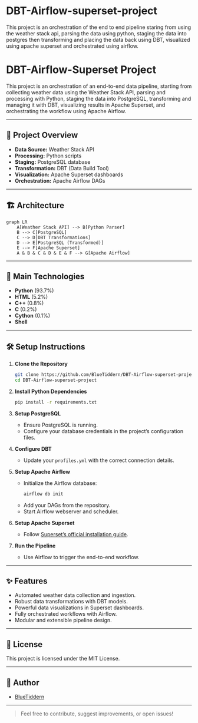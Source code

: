 # DBT-Airflow-superset-project
This project is an orchestration of the end to end pipeline staring from using the weather stack api, parsing the data using python, staging the data into postgres then transforming and placing the data back using DBT, visualized using apache superset and orchestrated using airflow.


# DBT-Airflow-Superset Project

This project is an orchestration of an end-to-end data pipeline, starting from collecting weather data using the Weather Stack API, parsing and processing with Python, staging the data into PostgreSQL, transforming and managing it with DBT, visualizing results in Apache Superset, and orchestrating the workflow using Apache Airflow.

---

## 🚀 Project Overview

- **Data Source:** Weather Stack API
- **Processing:** Python scripts
- **Staging:** PostgreSQL database
- **Transformation:** DBT (Data Build Tool)
- **Visualization:** Apache Superset dashboards
- **Orchestration:** Apache Airflow DAGs

---

## 🏗️ Architecture

```mermaid
graph LR
    A[Weather Stack API] --> B[Python Parser]
    B --> C[PostgreSQL]
    C --> D[DBT Transformations]
    D --> E[PostgreSQL (Transformed)]
    E --> F[Apache Superset]
    A & B & C & D & E & F --> G[Apache Airflow]
```

---

## 📂 Main Technologies

- **Python** (93.7%)
- **HTML** (5.2%)
- **C++** (0.8%)
- **C** (0.2%)
- **Cython** (0.1%)
- **Shell**

---

## 🛠️ Setup Instructions

1. **Clone the Repository**
   ```bash
   git clone https://github.com/BlueTiddern/DBT-Airflow-superset-project.git
   cd DBT-Airflow-superset-project
   ```

2. **Install Python Dependencies**
   ```bash
   pip install -r requirements.txt
   ```

3. **Setup PostgreSQL**
   - Ensure PostgreSQL is running.
   - Configure your database credentials in the project’s configuration files.

4. **Configure DBT**
   - Update your `profiles.yml` with the correct connection details.

5. **Setup Apache Airflow**
   - Initialize the Airflow database:
     ```bash
     airflow db init
     ```
   - Add your DAGs from the repository.
   - Start Airflow webserver and scheduler.

6. **Setup Apache Superset**
   - Follow [Superset’s official installation guide](https://superset.apache.org/docs/installation/installing-superset-from-scratch).

7. **Run the Pipeline**
   - Use Airflow to trigger the end-to-end workflow.

---

## ✨ Features

- Automated weather data collection and ingestion.
- Robust data transformations with DBT models.
- Powerful data visualizations in Superset dashboards.
- Fully orchestrated workflows with Airflow.
- Modular and extensible pipeline design.

---

## 📜 License

This project is licensed under the MIT License.

---

## 👤 Author

- [BlueTiddern](https://github.com/BlueTiddern)

---

> Feel free to contribute, suggest improvements, or open issues!
